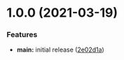 # 1.0.0 (2021-03-19)


### Features

* **main:** initial release ([2e02d1a](https://github.com/yamadharma/academic-articles-directory-template/commit/2e02d1aba7ad23f93fe31b35ab1d1866aa048e56))



